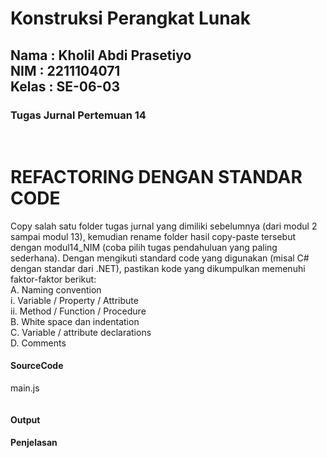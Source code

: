 <h1>Konstruksi Perangkat Lunak</h1>
<h2>Nama : Kholil Abdi Prasetiyo<br>NIM : 2211104071<br>Kelas : SE-06-03</h2>
<h3>Tugas Jurnal Pertemuan 14</h3>

<br>

# REFACTORING DENGAN STANDAR CODE
Copy salah satu folder tugas jurnal yang dimiliki sebelumnya (dari modul 2 sampai modul 13), kemudian rename folder hasil copy-paste tersebut dengan modul14_NIM (coba pilih tugas pendahuluan yang paling sederhana).
Dengan mengikuti standard code yang digunakan (misal C# dengan standar dari .NET), pastikan kode yang dikumpulkan memenuhi faktor-faktor berikut:  
A. Naming convention  
i. Variable / Property / Attribute  
ii. Method / Function / Procedure  
B. White space dan indentation  
C. Variable / attribute declarations  
D. Comments  

#### SourceCode
main.js
```js
```
#### Output

#### Penjelasan
